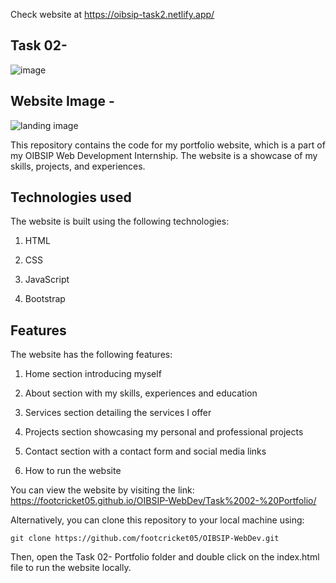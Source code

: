 Check website at https://oibsip-task2.netlify.app/

## Task 02- 
![image](https://user-images.githubusercontent.com/93007427/167268172-3b0a6936-4efd-4fcd-8586-257cbdd5cb15.png)

## Website Image - 
![landing image](https://user-images.githubusercontent.com/93007427/167264325-56f08442-e1b9-47ac-8f44-2eb0114dcb1d.jpg)

This repository contains the code for my portfolio website, which is a part of my OIBSIP Web Development Internship. The website is a showcase of my skills, projects, and experiences.

## Technologies used
The website is built using the following technologies:

1. HTML

2. CSS

3. JavaScript

4. Bootstrap


## Features
The website has the following features:

1. Home section introducing myself

2. About section with my skills, experiences and education

3. Services section detailing the services I offer

4. Projects section showcasing my personal and professional projects

5. Contact section with a contact form and social media links

6. How to run the website

You can view the website by visiting the link: https://footcricket05.github.io/OIBSIP-WebDev/Task%2002-%20Portfolio/

Alternatively, you can clone this repository to your local machine using:
```
git clone https://github.com/footcricket05/OIBSIP-WebDev.git
```

Then, open the Task 02- Portfolio folder and double click on the index.html file to run the website locally.
